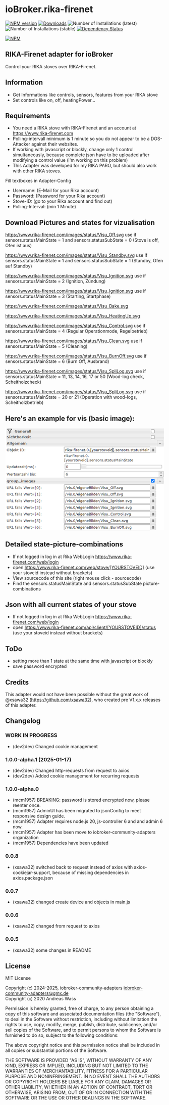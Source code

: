 # ioBroker.rika-firenet

[![NPM version](http://img.shields.io/npm/v/iobroker.rika-firenet.svg)](https://www.npmjs.com/package/iobroker.rika-firenet)
[![Downloads](https://img.shields.io/npm/dm/iobroker.rika-firenet.svg)](https://www.npmjs.com/package/iobroker.rika-firenet)
![Number of Installations (latest)](http://iobroker.live/badges/rika-firenet-installed.svg)
![Number of Installations (stable)](http://iobroker.live/badges/rika-firenet-stable.svg)
[![Dependency Status](https://img.shields.io/david/xsawa32/iobroker.rika-firenet.svg)](https://david-dm.org/xsawa32/iobroker.rika-firenet)

[![NPM](https://nodei.co/npm/iobroker.rika-firenet.png?downloads=true)](https://nodei.co/npm/iobroker.rika-firenet/)

## RIKA-Firenet adapter for ioBroker

Control your RIKA stoves over RIKA-Firenet.

## Information
* Get Informations like controls, sensors, features from your RIKA stove
* Set controls like on, off, heatingPower...

## Requirements
* You need a RIKA stove with RIKA-Firenet and an account at https://www.rika-firenet.com
* Polling-intervall minimum is 1 minute so you do not appear to be a DOS-Attacker against their websites.
* If working with javascript or blockly, change only 1 control simultaneously, because complete json have to be uploaded after modifying a control value (i'm working on this problem)
* This Adapter was developed for my RIKA PARO, but should also work with other RIKA stoves.

Fill textboxes in Adapter-Config
* Username: (E-Mail for your Rika account)
* Password: (Password for your Rika account)
* Stove-ID: (go to your Rika account and find out)
* Polling-Interval: (min 1 Minute)

## Download Pictures and states for vizualisation
https://www.rika-firenet.com/images/status/Visu_Off.svg
use if sensors.statusMainState = 1 and sensors.statusSubState = 0 (Stove is off, Ofen ist aus)

https://www.rika-firenet.com/images/status/Visu_Standby.svg
use if sensors.statusMainState = 1 and sensors.statusSubState = 1 (Standby, Ofen auf Standby)

https://www.rika-firenet.com/images/status/Visu_Ignition.svg
use if sensors.statusMainState = 2 (Ignition, Zündung)

https://www.rika-firenet.com/images/status/Visu_Ignition.svg
use if sensors.statusMainState = 3 (Starting, Startphase)

https://www.rika-firenet.com/images/status/Visu_Bake.svg 

https://www.rika-firenet.com/images/status/Visu_HeatingUp.svg

https://www.rika-firenet.com/images/status/Visu_Control.svg
use if sensors.statusMainState = 4 (Regular Operationmode, Regelbetrieb)

https://www.rika-firenet.com/images/status/Visu_Clean.svg
use if sensors.statusMainState = 5 (Cleaning)

https://www.rika-firenet.com/images/status/Visu_BurnOff.svg
use if sensors.statusMainState = 6 (Burn Off, Ausbrand) 

https://www.rika-firenet.com/images/status/Visu_SpliLog.svg
use if sensors.statusMainState = 11, 13, 14, 16, 17 or 50 (Wood-log check, Scheitholzcheck)

https://www.rika-firenet.com/images/status/Visu_SpliLog.svg
use if sensors.statusMainState = 20 or 21 (Operation with wood-logs, Scheitholzbetrieb)

## Here's an example for vis (basic image):
![VisBasic Image](admin/visuexample.PNG)

## Detailed state-picture-combinations
* If not logged in log in at Rika WebLogin https://www.rika-firenet.com/web/login
* open https://www.rika-firenet.com/web/stove/[YOURSTOVEID] (use your stoveid instead without brackets)
* View sourcecode of this site (right mouse click - sourcecode)
* Find the sensors.statusMainState and sensors.statusSubState picture-combinations

## Json with all current states of your stove
* If not logged in log in at Rika WebLogin https://www.rika-firenet.com/web/login
* open https://www.rika-firenet.com/api/client/[YOURSTOVEID]/status (use your stoveid instead without brackets)

## ToDo
* setting more than 1 state at the same time with javascript or blockly
* save password encrypted

## Credits

This adapter would not have been possible without the great work of @xsawa32 (https://github.com/xsawa32), who created pre V1.x.x releases of this adapter.

## Changelog
<!--
	Placeholder for the next version (at the beginning of the line):
    ### **WORK IN PROGRESS**
-->
### **WORK IN PROGRESS**
* (dev2dev) Changed cookie management

### 1.0.0-alpha.1 (2025-01-17)

* (dev2dev) Changed http-requests from request to axios
* (dev2dev) Added cookie management for recurring requests

### 1.0.0-alpha.0
* (mcm1957) BREAKING: password is stored encrypted now, please reenter once.
* (mcm1957) AdminUI has been migrated to jsonConfig to meet responsive design guide.
* (mcm1957) Adapter requires node.js 20, js-controller 6 and and admin 6 now.
* (mcm1957) Adapter has been move to iobroker-community-adapters organization
* (mcm1957) Dependencies have been updated

### 0.0.8

* (xsawa32) switched back to request instead of axios with axios-cookiejar-support, because of missing dependencies in axios.package.json

### 0.0.7

* (xsawa32) changed create device and objects in main.js

### 0.0.6

* (xsawa32) changed from request to axios

### 0.0.5

* (xsawa32) some changes in README

## License
MIT License

Copyright (c) 2024-2025, iobroker-community-adapters <iobroker-community-adapters@gmx.de>  
Copyright (c) 2020 Andreas Wass

Permission is hereby granted, free of charge, to any person obtaining a copy
of this software and associated documentation files (the "Software"), to deal
in the Software without restriction, including without limitation the rights
to use, copy, modify, merge, publish, distribute, sublicense, and/or sell
copies of the Software, and to permit persons to whom the Software is
furnished to do so, subject to the following conditions:

The above copyright notice and this permission notice shall be included in all
copies or substantial portions of the Software.

THE SOFTWARE IS PROVIDED "AS IS", WITHOUT WARRANTY OF ANY KIND, EXPRESS OR
IMPLIED, INCLUDING BUT NOT LIMITED TO THE WARRANTIES OF MERCHANTABILITY,
FITNESS FOR A PARTICULAR PURPOSE AND NONINFRINGEMENT. IN NO EVENT SHALL THE
AUTHORS OR COPYRIGHT HOLDERS BE LIABLE FOR ANY CLAIM, DAMAGES OR OTHER
LIABILITY, WHETHER IN AN ACTION OF CONTRACT, TORT OR OTHERWISE, ARISING FROM,
OUT OF OR IN CONNECTION WITH THE SOFTWARE OR THE USE OR OTHER DEALINGS IN THE
SOFTWARE.
